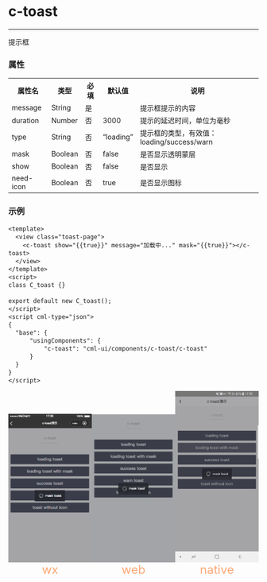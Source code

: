 # c-toast

---

提示框

### 属性

<table>
    <tr>
        <th>属性名</th>
        <th>类型</th>
        <th>必填</th>
        <th>默认值</th>
        <th>说明</th>
    </tr>
    <tr>
        <td>message</td>
        <td>String</td>
        <td>是</td>
        <td></td>
        <td>提示框提示的内容</td>
    </tr>
    <tr>
        <td>duration</td>
        <td>Number</td>
        <td>否</td>
        <td>3000</td>
        <td>提示的延迟时间，单位为毫秒</td>
    </tr>
    <tr>
        <td>type</td>
        <td>String</td>
        <td>否</td>
        <td>“loading”</td>
        <td>提示框的类型，有效值：loading/success/warn</td>
    </tr>
    <tr>
        <td>mask</td>
        <td>Boolean</td>
        <td>否</td>
        <td>false</td>
        <td>是否显示透明蒙层</td>
    </tr>
    <tr>
        <td>show</td>
        <td>Boolean</td>
        <td>否</td>
        <td>false</td>
        <td>是否显示</td>
    </tr>
    <tr>
        <td>need-icon</td>
        <td>Boolean</td>
        <td>否</td>
        <td>true</td>
        <td>是否显示图标</td>
    </tr>
</table>

### 示例

```vue
<template>
  <view class="toast-page">
    <c-toast show="{{true}}" message="加载中..." mask="{{true}}"></c-toast>
  </view>
</template>
<script>
class C_toast {}

export default new C_toast();
</script>
<script cml-type="json">
{
  "base": {
      "usingComponents": {
          "c-toast": "cml-ui/components/c-toast/c-toast"
      }
  }
}
</script>
```

<div style="display: flex;flex-direction: row;justify-content: space-around; align-items: flex-end;">
  <div style="display: flex;flex-direction: column;align-items: center;">
    <img src="../images/toast_wx.png" width="200px" />
    <text style="color: #fda775;font-size: 24px;">wx</text>
  </div>
  <div style="display: flex;flex-direction: column;align-items: center;">
    <img src="../images/toast_web.png" width="200px" />
    <text style="color: #fda775;font-size: 24px;">web</text>
  </div>
  <div style="display: flex;flex-direction: column;align-items: center;">
    <img src="../images/toast_native.jpg" width="200px" />
    <text style="color: #fda775;font-size: 24px;">native</text>
  </div>
</div>
